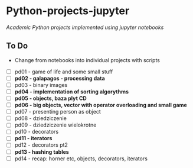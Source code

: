 # Python-projects-jupyter
_Academic Python projects implemented using jupyter notebooks_

## To Do
- Change from notebooks into individual projects with scripts
- [ ] pd01 - game of life and some small stuff  
- [ ] **pd02 - galapagos - processing data**  
- [ ] pd03 - binary images  
- [ ] **pd04 - implementation of sorting algorythms** 
- [ ] **pd05 - objects, baza plyt CD**
- [ ] **pd06 - big objects, vector with operator overloading and small game**
- [ ] pd07 - presenting person as object  
- [ ] pd08 - dziedziczenie  
- [ ] pd09 - dziedziczenie wielokrotne  
- [ ] pd10 - decorators  
- [ ] **pd11 - iterators**
- [ ] pd12 - decorators pt2  
- [ ] **pd13 - hashing tables**  
- [ ] pd14 - recap: horner etc, objects, decorators, iterators
